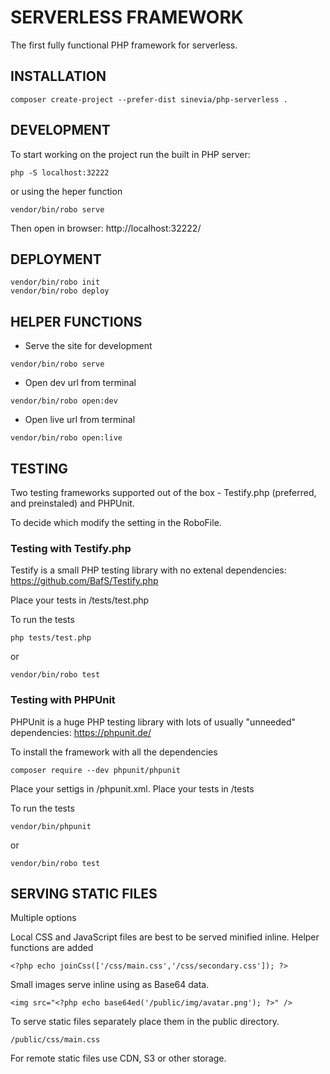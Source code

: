 # SERVERLESS FRAMEWORK

The first fully functional PHP framework for serverless.

## INSTALLATION ##
```
composer create-project --prefer-dist sinevia/php-serverless .
```

## DEVELOPMENT ##

To start working on the project run the built in PHP server:

```
php -S localhost:32222
```

or using the heper function


```
vendor/bin/robo serve
```

Then open in browser: http://localhost:32222/


## DEPLOYMENT ##
```
vendor/bin/robo init
vendor/bin/robo deploy
```

## HELPER FUNCTIONS ##

- Serve the site for development

```
vendor/bin/robo serve
```

- Open dev url from terminal

```
vendor/bin/robo open:dev
```

- Open live url from terminal

```
vendor/bin/robo open:live
```

## TESTING ##

Two testing frameworks supported out of the box - Testify.php (preferred, and preinstaled) and PHPUnit.

To decide which modify the setting in the RoboFile.

### Testing with Testify.php ###

Testify is a small PHP testing library with no extenal dependencies: https://github.com/BafS/Testify.php

Place your tests in /tests/test.php

To run the tests

```
php tests/test.php
```
or
```
vendor/bin/robo test
```

### Testing with PHPUnit ###

PHPUnit is a huge PHP testing library with lots of usually "unneeded" dependencies: https://phpunit.de/

To install the framework with all the dependencies

```
composer require --dev phpunit/phpunit
```

Place your settigs in /phpunit.xml. Place your tests in /tests

To run the tests

```
vendor/bin/phpunit
```
or
```
vendor/bin/robo test
```


## SERVING STATIC FILES ##

Multiple options

Local CSS and JavaScript files are best to be served minified inline. Helper functions are added

```
<?php echo joinCss(['/css/main.css','/css/secondary.css']); ?>
```

Small images serve inline using as Base64 data.

```
<img src="<?php echo base64ed('/public/img/avatar.png'); ?>" />
```

To serve static files separately place them in the public directory.

```
/public/css/main.css
```

For remote static files use CDN, S3 or other storage.
